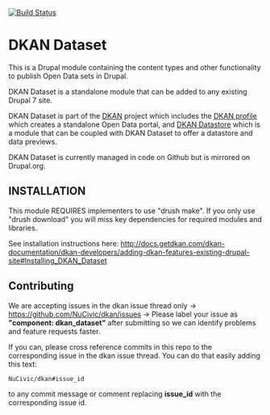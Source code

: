 [![Build Status](https://travis-ci.org/NuCivic/dkan_dataset.png?branch=7.x-1.x)](https://travis-ci.org/NuCivic/dkan_dataset)

# DKAN Dataset

This is a Drupal module containing the content types and other functionality to publish Open Data sets in Drupal.

DKAN Dataset is a standalone module that can be added to any existing Drupal 7 site.

DKAN Dataset is part of the [DKAN](https://drupal.org/project/dkan "DKAN homepage") project which includes the [DKAN profile](https://drupal.org/project/dkan "DKAN homepage") which creates a standalone Open Data portal, and [DKAN Datastore](https://drupal.org/project/dkan_datastore "DKAN Datastore homepage") which is a module that can be coupled with DKAN Dataset to offer a datastore and data previews.

DKAN Dataset is currently managed in code on Github but is mirrored on Drupal.org.

## INSTALLATION

This module REQUIRES implementers to use "drush make". If you only use "drush download" you will miss key dependencies for required modules and libraries.

See installation instructions here: http://docs.getdkan.com/dkan-documentation/dkan-developers/adding-dkan-features-existing-drupal-site#Installing_DKAN_Dataset

## Contributing

We are accepting issues in the dkan issue thread only -> https://github.com/NuCivic/dkan/issues -> Please label your issue as **"component: dkan_dataset"** after submitting so we can identify problems and feature requests faster.

If you can, please cross reference commits in this repo to the corresponding issue in the dkan issue thread. You can do that easily adding this text:

```
NuCivic/dkan#issue_id
``` 

to any commit message or comment replacing **issue_id** with the corresponding issue id.
